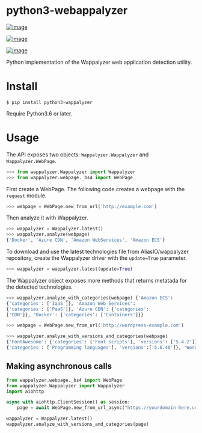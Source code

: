 
# python3-webappalyzer

[![image](https://travis-ci.org/chorsley/python-Wappalyzer.svg?branch=master)](https://travis-ci.org/chorsley/python-Wappalyzer)

[![image](https://badge.fury.io/py/python-Wappalyzer.svg)](https://pypi.org/project/python-wappalyzer/)

[![image](https://coveralls.io/repos/github/chorsley/python-Wappalyzer/badge.svg?branch=master)](https://coveralls.io/github/chorsley/python-Wappalyzer?branch=master)

Python implementation of the Wappalyzer web application detection utility.

# Install

    $ pip install python3-wappalyzer

Require Python3.6 or later.

# Usage

The API exposes two objects: `Wappalyzer.Wappalyzer` and
`Wappalyzer.WebPage`.
```py
>>> from wappalyzer.Wappalyzer import Wappalyzer
>>> from wappalyzer.webpage._bs4 import WebPage
```
First create a WebPage. The following code creates a webpage with the
`request` module.
```py
>>> webpage = WebPage.new_from_url('http://example.com')
```

Then analyze it with Wappalyzer.

```py
>>> wappalyzer = Wappalyzer.latest() 
>>> wappalyzer.analyze(webpage) 
{'Docker', 'Azure CDN', 'Amazon WebServices', 'Amazon ECS'}
```
To download and use the latest technologies file from AliasIO/wappalyzer
repository, create the Wappalyzer driver with the `update=True`
parameter.

```py
>>> wappalyzer = wappalyzer.latest(update=True)
```

The Wappalyzer object exposes more methods that returns metatada for the
detected technologies.

```py
>>> wappalyzer.analyze_with_categories(webpage) {'Amazon ECS':
{'categories': ['IaaS']}, 'Amazon Web Services':
{'categories': ['PaaS']}, 'Azure CDN': {'categories':
['CDN']}, 'Docker': {'categories': ['Containers']}}

>>> webpage = WebPage.new_from_url('http://wordpress-example.com')

>>> wappalyzer.analyze_with_versions_and_categories(webpage) 
{'FontAwesome': {'categories': ['Font scripts'], 'versions': ['5.4.2']}, 'Google Font API': {'categories': ['Fontscripts'], 'versions': []}, 'MySQL': {'categories':['Databases'], 'versions': []}, 'Nginx': {'categories':['Web servers', 'Reverse proxies'], 'versions': []}, 'PHP':
{'categories': ['Programming languages'], 'versions':['5.6.40']}, 'WordPress': {'categories': ['CMS', 'Blogs'],'versions': ['5.4.2']}, 'Yoast SEO': {'categories':['SEO'], 'versions': ['14.6.1']}}
```
## Making asynchronous calls

```py
from wappalyzer.webpage._bs4 import WebPage
from wappalyzer.Wappalyzer import Wappalyzer
import aiohttp

async with aiohttp.ClientSession() as session:
    page = await WebPage.new_from_url_async("https://yourdomain-here.com/", aiohttp_client_session=session)

wappalyzer = Wappalyzer.latest()
wappalyzer.analyze_with_versions_and_categories(page)
```
